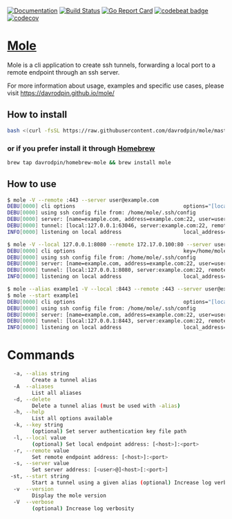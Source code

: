 [![Documentation](https://godoc.org/github.com/davrodpin/mole?status.svg)](http://godoc.org/github.com/davrodpin/mole)
[![Build Status](https://travis-ci.org/davrodpin/mole.svg?branch=master)](https://travis-ci.org/davrodpin/mole)
[![Go Report Card](https://goreportcard.com/badge/github.com/davrodpin/mole)](https://goreportcard.com/report/github.com/davrodpin/mole)
[![codebeat badge](https://codebeat.co/badges/ec5e4267-3292-4ef4-818c-b58e94a5dbbb)](https://codebeat.co/projects/github-com-davrodpin-mole-master)
[![codecov](https://codecov.io/gh/davrodpin/mole/branch/master/graph/badge.svg)](https://codecov.io/gh/davrodpin/mole)
# [Mole](https://davrodpin.github.io/mole/)

Mole is a cli application to create ssh tunnels, forwarding a local port to a
remote endpoint through an ssh server.

For more information about usage, examples and specific use cases, please visit https://davrodpin.github.io/mole/

## How to install

```sh
bash <(curl -fsSL https://raw.githubusercontent.com/davrodpin/mole/master/tools/install.sh)
```

### or if you prefer install it through [Homebrew](https://brew.sh)

```sh
brew tap davrodpin/homebrew-mole && brew install mole
```

## How to use

```sh
$ mole -V --remote :443 --server user@example.com
DEBU[0000] cli options                                   options="[local=, remote=:443, server=user@example.com, key=, verbose=true, help=false, version=false]"
DEBU[0000] using ssh config file from: /home/mole/.ssh/config
DEBU[0000] server: [name=example.com, address=example.com:22, user=user, key=/home/mole/.ssh/id_rsa]
DEBU[0000] tunnel: [local:127.0.0.1:63046, server:example.com:22, remote:127.0.0.1:443]
INFO[0000] listening on local address                    local_address="127.0.0.1:63046"
```

```sh
$ mole -V --local 127.0.0.1:8080 --remote 172.17.0.100:80 --server user@example.com:22 --key ~/.ssh/id_rsa
DEBU[0000] cli options                                   key=/home/mole/.ssh/id_rsa local="127.0.0.1:8080" remote="172.17.0.100:80" server="user@example.com:22" v=true
DEBU[0000] using ssh config file from: /home/mole/.ssh/config
DEBU[0000] server: [name=example.com, address=example.com:22, user=user, key=/home/mole/.ssh/id_rsa]
DEBU[0000] tunnel: [local:127.0.0.1:8080, server:example.com:22, remote:172.17.0.100:80]
INFO[0000] listening on local address                    local_address="127.0.0.1:8080"
```

```sh
$ mole --alias example1 -V --local :8443 --remote :443 --server user@example.com
$ mole --start example1
DEBU[0000] cli options                                   options="[local=:8443, remote=:443, server=user@example.com, key=, verbose=true, help=false, version=false]"
DEBU[0000] using ssh config file from: /home/mole/.ssh/config
DEBU[0000] server: [name=example.com, address=example.com:22, user=user, key=/home/mole/.ssh/id_rsa]
DEBU[0000] tunnel: [local:127.0.0.1:8443, server:example.com:22, remote:127.0.0.1:443]
INFO[0000] listening on local address                    local_address="127.0.0.1:8443"
```

# Commands
```sh
  -a, --alias string
        Create a tunnel alias
  -A  --aliases
        List all aliases
  -d, --delete
        Delete a tunnel alias (must be used with -alias)
  -h, --help
        List all options available
  -k, --key string
        (optional) Set server authentication key file path
  -l, --local value
        (optional) Set local endpoint address: [<host>]:<port>
  -r, --remote value
        Set remote endpoint address: [<host>]:<port>
  -s, --server value
        Set server address: [<user>@]<host>[:<port>]
 -st, --start string
        Start a tunnel using a given alias (optional) Increase log verbosity
  -v  --version
        Display the mole version	
  -V  --verbose
        (optional) Increase log verbosity
```
